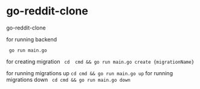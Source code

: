 # go-reddit-clone
go-reddit-clone
    
for running backend

 ``` go run main.go```
 

 
 for creating migration 
 ``` cd  cmd && go run main.go create {migrationName}```
 
 for running migrations up
 ```cd cmd && go run main.go up```
 for running migrations down
 ``` cd cmd && go run main.go down```
 